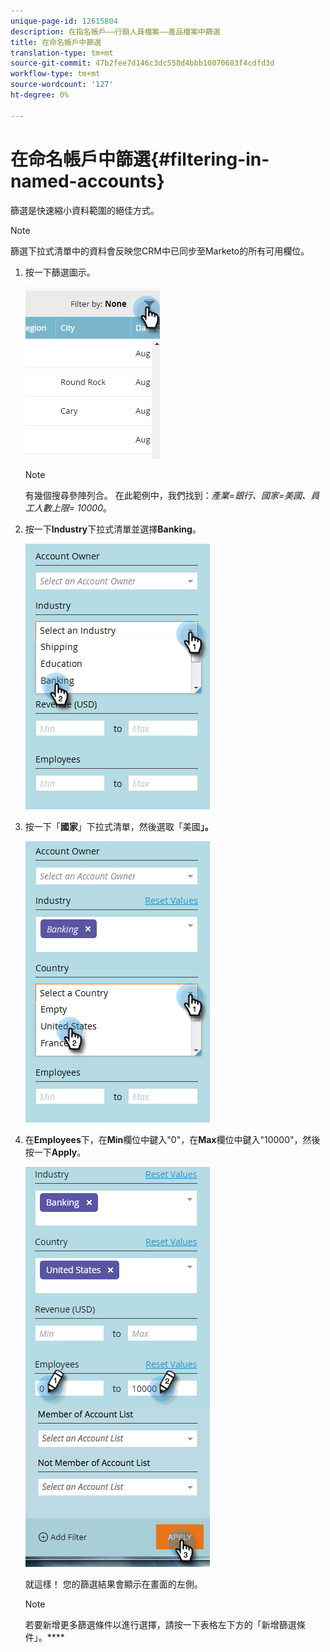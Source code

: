 ```yaml
---
unique-page-id: 12615804
description: 在指名帳戶——行銷人員檔案——產品檔案中篩選
title: 在命名帳戶中篩選
translation-type: tm+mt
source-git-commit: 47b2fee7d146c3dc558d4bbb10070683f4cdfd3d
workflow-type: tm+mt
source-wordcount: '127'
ht-degree: 0%

---
```



# 在命名帳戶中篩選{#filtering-in-named-accounts}

篩選是快速縮小資料範圍的絕佳方式。

>[!NOTE]
>
>篩選下拉式清單中的資料會反映您CRM中已同步至Marketo的所有可用欄位。

1. 按一下篩選圖示。

   ![](assets/filter-one.png)

   >[!NOTE]
   >
   >有幾個搜尋參陣列合。 在此範例中，我們找到：*產業=銀行、國家=美國、員工人數上限= 10000*。

1. 按一下&#x200B;**Industry**&#x200B;下拉式清單並選擇&#x200B;**Banking**。

   ![](assets/filter-2.png)

1. 按一下「**國家**」下拉式清單，然後選取「美國&#x200B;**」。**

   ![](assets/filter-3.png)

1. 在&#x200B;**Employees**&#x200B;下，在&#x200B;**Min**&#x200B;欄位中鍵入&quot;0&quot;，在&#x200B;**Max**&#x200B;欄位中鍵入&quot;10000&quot;，然後按一下&#x200B;**Apply**。

   ![](assets/four-2.png)

   就這樣！ 您的篩選結果會顯示在畫面的左側。

   >[!NOTE]
   >
   >若要新增更多篩選條件以進行選擇，請按一下表格左下方的「新增篩選條件」。****

